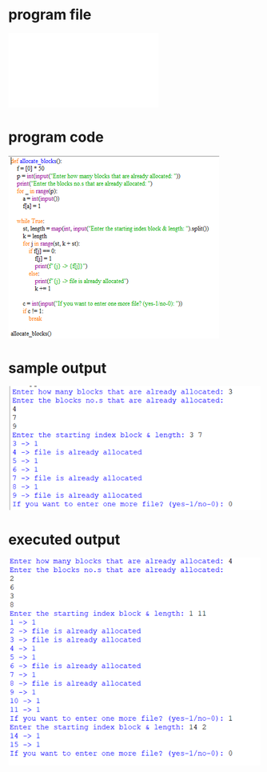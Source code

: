 
# program file
![program file](Linked_563.py)

# program code 
![program code](Linked_CODE_563.png)

# sample output
![sample output](Linked_IO_563.png)

# executed output
![executed output](Linked_EO_563.png)


